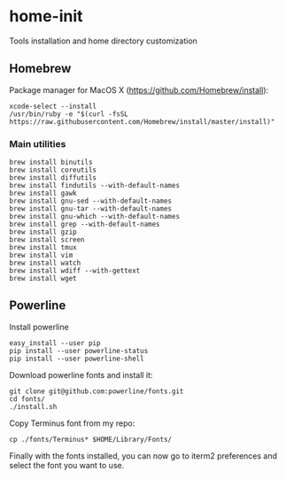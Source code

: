 # home-init

Tools installation and home directory customization

## Homebrew
Package manager for MacOS X (https://github.com/Homebrew/install):
```
xcode-select --install
/usr/bin/ruby -e "$(curl -fsSL https://raw.githubusercontent.com/Homebrew/install/master/install)"
```
### Main utilities
```
brew install binutils
brew install coreutils
brew install diffutils
brew install findutils --with-default-names
brew install gawk
brew install gnu-sed --with-default-names
brew install gnu-tar --with-default-names
brew install gnu-which --with-default-names
brew install grep --with-default-names
brew install gzip
brew install screen
brew install tmux
brew install vim
brew install watch
brew install wdiff --with-gettext
brew install wget
```

## Powerline
Install powerline
```
easy_install --user pip
pip install --user powerline-status
pip install --user powerline-shell
```

Download powerline fonts and install it:
```
git clone git@github.com:powerline/fonts.git
cd fonts/
./install.sh
```

Copy Terminus font from my repo:
```
cp ./fonts/Terminus* $HOME/Library/Fonts/
```

Finally with the fonts installed, you can now go to iterm2 preferences and select the font you want to use.


